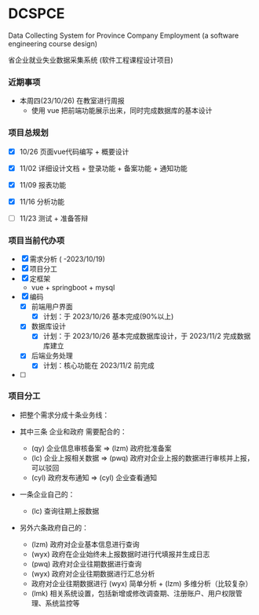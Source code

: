 # DCSPCE
Data Collecting System for Province Company Employment (a software engineering course design)

省企业就业失业数据采集系统 (软件工程课程设计项目)

### 近期事项
+ 本周四(23/10/26) 在教室进行周报
    + 使用 vue 把前端功能展示出来，同时完成数据库的基本设计

### 项目总规划
+ [x] 10/26 页面vue代码编写 + 概要设计
+ [x] 11/02 详细设计文档 + 登录功能 + 备案功能 + 通知功能
+ [x] 11/09 报表功能
+ [x] 11/16 分析功能
+ [ ] 11/23 测试 + 准备答辩 


### 项目当前代办项
+ [x] 需求分析 ( -2023/10/19)
+ [x] 项目分工
+ [x] 定框架
    + vue + springboot + mysql
+ [x] 编码
    + [x] 前端用户界面 
        + [x] 计划：于 2023/10/26 基本完成(90%以上)
    + [x] 数据库设计 
        + [x] 计划：于 2023/10/26 基本完成数据库设计，于 2023/11/2 完成数据库建立
    + [x] 后端业务处理
        + [x] 计划：核心功能在 2023/11/2 前完成
+ [ ] 


### 项目分工
- 把整个需求分成十条业务线：
- 其中三条 企业和政府 需要配合的：
    - (qy) 企业信息审核备案 => (lzm) 政府批准备案
    - (lc) 企业上报相关数据 => (pwq) 政府对企业上报的数据进行审核并上报，可以驳回
    - (cyl) 政府发布通知 => (cyl) 企业查看通知

- 一条企业自己的：
    - (lc) 查询往期上报数据

- 另外六条政府自己的：
    - (lzm) 政府对企业基本信息进行查询
    - (wyx) 政府在企业始终未上报数据时进行代填报并生成日志
    - (pwq) 政府对企业往期数据进行查询
    - (wyx) 政府对企业往期数据进行汇总分析
    - 政府对企业往期数据进行 (wyx) 简单分析 + (lzm) 多维分析（比较复杂）
    - (lmk) 相关系统设置，包括新增或修改调查期、注册账户、用户权限管理、系统监控等